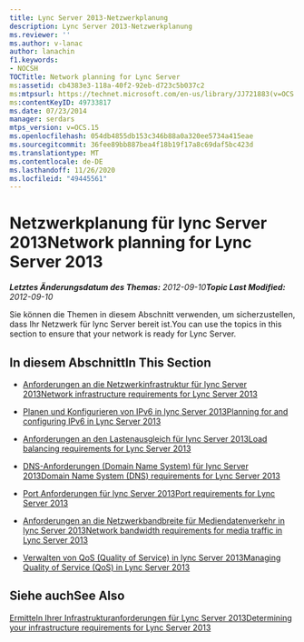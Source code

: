 ```yaml
---
title: Lync Server 2013-Netzwerkplanung
description: Lync Server 2013-Netzwerkplanung
ms.reviewer: ''
ms.author: v-lanac
author: lanachin
f1.keywords:
- NOCSH
TOCTitle: Network planning for Lync Server
ms:assetid: cb4383e3-118a-40f2-92eb-d723c5b037c2
ms:mtpsurl: https://technet.microsoft.com/en-us/library/JJ721883(v=OCS.15)
ms:contentKeyID: 49733817
ms.date: 07/23/2014
manager: serdars
mtps_version: v=OCS.15
ms.openlocfilehash: 054db4855db153c346b88a0a320ee5734a415eae
ms.sourcegitcommit: 36fee89bb887bea4f18b19f17a8c69daf5bc423d
ms.translationtype: MT
ms.contentlocale: de-DE
ms.lasthandoff: 11/26/2020
ms.locfileid: "49445561"
---
```

# <a name="network-planning-for-lync-server-2013"></a><span data-ttu-id="8ee0f-103">Netzwerkplanung für lync Server 2013</span><span class="sxs-lookup"><span data-stu-id="8ee0f-103">Network planning for Lync Server 2013</span></span>

<div data-xmlns="http://www.w3.org/1999/xhtml">

<div class="topic" data-xmlns="http://www.w3.org/1999/xhtml" data-msxsl="urn:schemas-microsoft-com:xslt" data-cs="https://msdn.microsoft.com/">

<div data-asp="https://msdn2.microsoft.com/asp">



</div>

<div id="mainSection">

<div id="mainBody"><span data-ttu-id="8ee0f-104">

<span> </span></span><span class="sxs-lookup"><span data-stu-id="8ee0f-104">

<span> </span></span></span>

<span data-ttu-id="8ee0f-105">_**Letztes Änderungsdatum des Themas:** 2012-09-10_</span><span class="sxs-lookup"><span data-stu-id="8ee0f-105">_**Topic Last Modified:** 2012-09-10_</span></span>

<span data-ttu-id="8ee0f-106">Sie können die Themen in diesem Abschnitt verwenden, um sicherzustellen, dass Ihr Netzwerk für lync Server bereit ist.</span><span class="sxs-lookup"><span data-stu-id="8ee0f-106">You can use the topics in this section to ensure that your network is ready for Lync Server.</span></span>

<div>

## <a name="in-this-section"></a><span data-ttu-id="8ee0f-107">In diesem Abschnitt</span><span class="sxs-lookup"><span data-stu-id="8ee0f-107">In This Section</span></span>

  - [<span data-ttu-id="8ee0f-108">Anforderungen an die Netzwerkinfrastruktur für lync Server 2013</span><span class="sxs-lookup"><span data-stu-id="8ee0f-108">Network infrastructure requirements for Lync Server 2013</span></span>](lync-server-2013-network-infrastructure-requirements.md)

  - [<span data-ttu-id="8ee0f-109">Planen und Konfigurieren von IPv6 in lync Server 2013</span><span class="sxs-lookup"><span data-stu-id="8ee0f-109">Planning for and configuring IPv6 in Lync Server 2013</span></span>](lync-server-2013-planning-for-and-configuring-ipv6.md)

  - [<span data-ttu-id="8ee0f-110">Anforderungen an den Lastenausgleich für lync Server 2013</span><span class="sxs-lookup"><span data-stu-id="8ee0f-110">Load balancing requirements for Lync Server 2013</span></span>](lync-server-2013-load-balancing-requirements.md)

  - [<span data-ttu-id="8ee0f-111">DNS-Anforderungen (Domain Name System) für lync Server 2013</span><span class="sxs-lookup"><span data-stu-id="8ee0f-111">Domain Name System (DNS) requirements for Lync Server 2013</span></span>](lync-server-2013-domain-name-system-dns-requirements.md)

  - [<span data-ttu-id="8ee0f-112">Port Anforderungen für lync Server 2013</span><span class="sxs-lookup"><span data-stu-id="8ee0f-112">Port requirements for Lync Server 2013</span></span>](lync-server-2013-port-requirements.md)

  - [<span data-ttu-id="8ee0f-113">Anforderungen an die Netzwerkbandbreite für Mediendatenverkehr in lync Server 2013</span><span class="sxs-lookup"><span data-stu-id="8ee0f-113">Network bandwidth requirements for media traffic in Lync Server 2013</span></span>](lync-server-2013-network-bandwidth-requirements-for-media-traffic.md)

  - [<span data-ttu-id="8ee0f-114">Verwalten von QoS (Quality of Service) in lync Server 2013</span><span class="sxs-lookup"><span data-stu-id="8ee0f-114">Managing Quality of Service (QoS) in Lync Server 2013</span></span>](lync-server-2013-managing-quality-of-service-qos.md)

</div>

<div>

## <a name="see-also"></a><span data-ttu-id="8ee0f-115">Siehe auch</span><span class="sxs-lookup"><span data-stu-id="8ee0f-115">See Also</span></span>


[<span data-ttu-id="8ee0f-116">Ermitteln Ihrer Infrastrukturanforderungen für Lync Server 2013</span><span class="sxs-lookup"><span data-stu-id="8ee0f-116">Determining your infrastructure requirements for Lync Server 2013</span></span>](lync-server-2013-determining-your-infrastructure-requirements.md)  
  

<span data-ttu-id="8ee0f-117"></div>

</div>

<span> </span>

</div>

</div>

</span><span class="sxs-lookup"><span data-stu-id="8ee0f-117"></div>

</div>

<span> </span>

</div>

</div>

</span></span></div>

